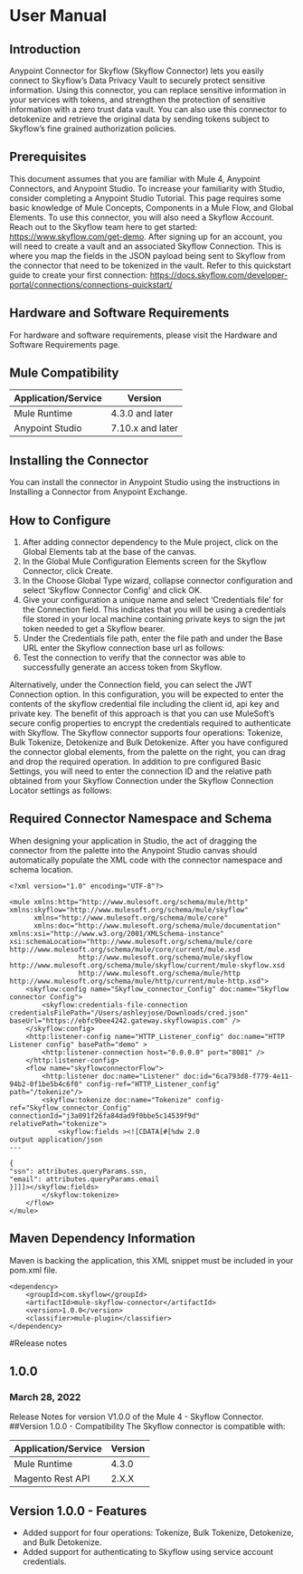 # User Manual

## Introduction

Anypoint Connector for Skyflow (Skyflow Connector) lets you easily connect to Skyflow’s Data Privacy Vault to securely protect sensitive information. Using this connector, you can replace sensitive information in your services with tokens, and strengthen the protection of sensitive information with a zero trust data vault. You can also use this connector to detokenize and retrieve the original data by sending tokens subject to Skyflow’s fine grained authorization policies.

## Prerequisites

This document assumes that you are familiar with Mule 4, Anypoint Connectors, and Anypoint Studio. To increase your familiarity with Studio, consider completing a Anypoint Studio Tutorial. This page requires some basic knowledge of Mule Concepts, Components in a Mule Flow, and  Global Elements.
To use this connector, you will also need a Skyflow Account. Reach out to the Skyflow team here to get started: https://www.skyflow.com/get-demo.
After signing up for an account, you will need to create a vault and an associated Skyflow Connection. This is where you map the fields in the JSON payload being sent to Skyflow from the connector that need to be tokenized in the vault. Refer to this quickstart guide to create your first connection: https://docs.skyflow.com/developer-portal/connections/connections-quickstart/

## Hardware and Software Requirements

For hardware and software requirements, please visit the Hardware and Software Requirements page.

## Mule Compatibility

| Application/Service | Version |
| ------------- | ------------- |
| Mule Runtime | 4.3.0 and later |
| Anypoint Studio | 7.10.x and later |

## Installing the Connector

You can install the connector in Anypoint Studio using the instructions in Installing a Connector from Anypoint Exchange.

## How to Configure

 1. After adding connector dependency to the Mule project, click on the Global Elements tab at the base of the canvas.
 2. In the Global Mule Configuration Elements screen for the Skyflow Connector, click Create.
 3. In the Choose Global Type wizard, collapse connector configuration and select ‘Skyflow Connector Config' and click OK.
 4. Give your configuration a unique name and select ‘Credentials file’ for the Connection field. This indicates that you will be using a credentials file stored in your local machine containing private keys to sign the jwt token needed to get a Skyflow bearer.
 5. Under the Credentials file path, enter the file path and under the Base URL enter the Skyflow connection base url as follows:
 6. Test the connection to verify that the connector was able to successfully generate an access token from Skyflow.

Alternatively, under the Connection field, you can select the JWT Connection option. In this configuration, you will be expected to enter the contents of the skyflow credential file including the client id, api key and private key. The benefit of this approach is that you can use MuleSoft’s secure config properties to encrypt the credentials  required to authenticate with Skyflow.
The Skyflow connector supports four operations: Tokenize, Bulk Tokenize, Detokenize and Bulk Detokenize. After you have configured the connector global elements, from the palette on the right, you can drag and drop the required operation.
In addition to pre configured Basic Settings, you will need to enter the connection ID and the relative path obtained from your Skyflow Connection under the Skyflow Connection Locator settings as follows:

## Required Connector Namespace and Schema

When designing your application in Studio, the act of dragging the connector from the palette into the Anypoint Studio canvas should automatically populate the XML code with the connector namespace and schema location.
```aidl
<?xml version="1.0" encoding="UTF-8"?>

<mule xmlns:http="http://www.mulesoft.org/schema/mule/http" xmlns:skyflow="http://www.mulesoft.org/schema/mule/skyflow"
      xmlns="http://www.mulesoft.org/schema/mule/core"
      xmlns:doc="http://www.mulesoft.org/schema/mule/documentation" xmlns:xsi="http://www.w3.org/2001/XMLSchema-instance" xsi:schemaLocation="http://www.mulesoft.org/schema/mule/core http://www.mulesoft.org/schema/mule/core/current/mule.xsd
                 http://www.mulesoft.org/schema/mule/skyflow http://www.mulesoft.org/schema/mule/skyflow/current/mule-skyflow.xsd
                 http://www.mulesoft.org/schema/mule/http http://www.mulesoft.org/schema/mule/http/current/mule-http.xsd">
    <skyflow:config name="Skyflow_connector_Config" doc:name="Skyflow connector Config">
        <skyflow:credentials-file-connection credentialsFilePath="/Users/ashleyjose/Downloads/cred.json" baseUrl="https://ebfc9bee4242.gateway.skyflowapis.com" />
    </skyflow:config>
    <http:listener-config name="HTTP_Listener_config" doc:name="HTTP Listener config" basePath="demo" >
        <http:listener-connection host="0.0.0.0" port="8081" />
    </http:listener-config>
    <flow name="skyflowconnectorFlow">
        <http:listener doc:name="Listener" doc:id="6ca793d8-f779-4e11-94b2-0f1be5b4c6f0" config-ref="HTTP_Listener_config" path="/tokenize"/>
        <skyflow:tokenize doc:name="Tokenize" config-ref="Skyflow_connector_Config" connectionId="j3a091f26fa84dad9f0bbe5c14539f9d" relativePath="tokenize">
            <skyflow:fields ><![CDATA[#[%dw 2.0
output application/json
---

{
"ssn": attributes.queryParams.ssn,
"email": attributes.queryParams.email
}]]]></skyflow:fields>
        </skyflow:tokenize>
    </flow>
</mule>
```

## Maven Dependency Information

Maven is backing the application, this XML snippet must be included in your pom.xml file.
 
    <dependency>
        <groupId>com.skyflow</groupId>
        <artifactId>mule-skyflow-connector</artifactId>
        <version>1.0.0</version>
        <classifier>mule-plugin</classifier>
    </dependency>


#Release notes
## 1.0.0
### March 28, 2022
Release Notes for version V1.0.0 of the Mule 4 - Skyflow Connector.
##Version 1.0.0 - Compatibility
The Skyflow connector is compatible with:

|Application/Service|Version|
|-------------------|-------|
|Mule Runtime|4.3.0|
|Magento Rest API |2.X.X|

## Version 1.0.0 - Features
 - Added support for four operations: Tokenize, Bulk Tokenize, Detokenize, and Bulk Detokenize.
 - Added support for authenticating to Skyflow using service account credentials.
